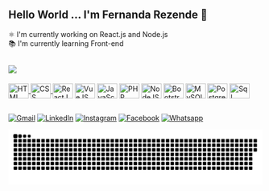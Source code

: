 ## Hello World ... I'm Fernanda Rezende 👋
⚛️ I'm currently working on React.js and Node.js <br>
📚 I'm currently learning Front-end
##
<div>
  <a href="https://github.com/FeHRezende">
  <img height="180em" src="https://github-readme-stats.vercel.app/api?username=FeHRezende&include_all_commits=true&theme=ocean_dark&show_icons=true&icon_color=067a42" />
  <!-- <img height="180em" src="https://github-readme-stats.vercel.app/api/top-langs/?username=FeHRezende&layout=compact&theme=ocean_dark&line_height=180em&langs_count=7" /> -->
</div>
  
<div style="display: inline_block"><br>
  <img title="HTML" align="center" src="https://cdn.jsdelivr.net/gh/devicons/devicon/icons/html5/html5-original.svg" height="30" width="40" />
  <img title="CSS" align="center" src="https://cdn.jsdelivr.net/gh/devicons/devicon/icons/css3/css3-original.svg" height="30" width="40" />
  <a href="https://reactjs.org/"><img align="center" title="ReactJS" src="https://cdn.jsdelivr.net/gh/devicons/devicon/icons/react/react-original.svg" height="30" width="40" /></a>
  <a href="https://vuejs.org/"><img align="center" title="VueJS" src="https://cdn.jsdelivr.net/gh/devicons/devicon/icons/vuejs/vuejs-original.svg" height="30" width="40" /></a>
  <img title="JavaScript" align="center" src="https://cdn.jsdelivr.net/gh/devicons/devicon/icons/javascript/javascript-original.svg" height="30" width="40" />
  <a href="https://www.php.net/docs.php"><img align="center" title="PHP" src="https://cdn.jsdelivr.net/gh/devicons/devicon/icons/php/php-plain.svg"height="30" width="40" /></a>
  <a href="https://nodejs.org/en/docs/"><img align="center" title="NodeJS" src="https://cdn.jsdelivr.net/gh/devicons/devicon/icons/nodejs/nodejs-original.svg" height="30" width="40" /></a>
  <a href="https://getbootstrap.com/"><img align="center" title="Bootstrap" src="https://cdn.jsdelivr.net/gh/devicons/devicon/icons/bootstrap/bootstrap-plain.svg" height="30" width="40" /></a>
  <a href="https://dev.mysql.com/doc/"><img align="center" title="MySQL" src="https://cdn.jsdelivr.net/gh/devicons/devicon/icons/mysql/mysql-plain.svg" height="30" width="40" /></a>
  <a href="https://www.postgresql.org/docs/"><img align="center" title="PostgreSQL" src="https://cdn.jsdelivr.net/gh/devicons/devicon/icons/postgresql/postgresql-original.svg" height="30" width="40" /></a>
  <a href="https://docs.microsoft.com/"><img align="center" title="Sql Server" src="https://cdn.jsdelivr.net/gh/devicons/devicon/icons/microsoftsqlserver/microsoftsqlserver-plain.svg" height="30" width="40" /></a>
</div>
  
##
<div style="display: inline_block">
   <a href="mailto:fernanda.oli.rezende@gmail.com"><img title="Gmail" src="https://img.shields.io/badge/Gmail-D14836?style=for-the-badge&logo=gmail&logoColor=white" hight="30" /></a>
    <a href="https://www.linkedin.com/in/rezendefernanda/"><img title="LinkedIn" src="https://img.shields.io/badge/LinkedIn-0077B5?style=for-the-badge&logo=linkedin&logoColor=white" hight="30" /></a>
     <a href="https://www.instagram.com/rezende_feh"><img title="Instagram" src="https://img.shields.io/badge/Instagram-E4405F?style=for-the-badge&logo=instagram&logoColor=white" hight="30" /></a>
     <a href="https://www.facebook.com/RezendeFeH/"><img title="Facebook" src="https://img.shields.io/badge/Facebook-1877F2?style=for-the-badge&logo=facebook&logoColor=white" hight="30"/></a>
       <a href="https://api.whatsapp.com/send?phone=5531975646705"><img title="Whatsapp" src="https://img.shields.io/badge/WhatsApp-25D366?style=for-the-badge&logo=whatsapp&logoColor=white" hight="30"/></a>  
</div>
 
![Snake animation](https://github.com/FeHRezende/FeHRezende/blob/output/github-contribution-grid-snake.svg)
